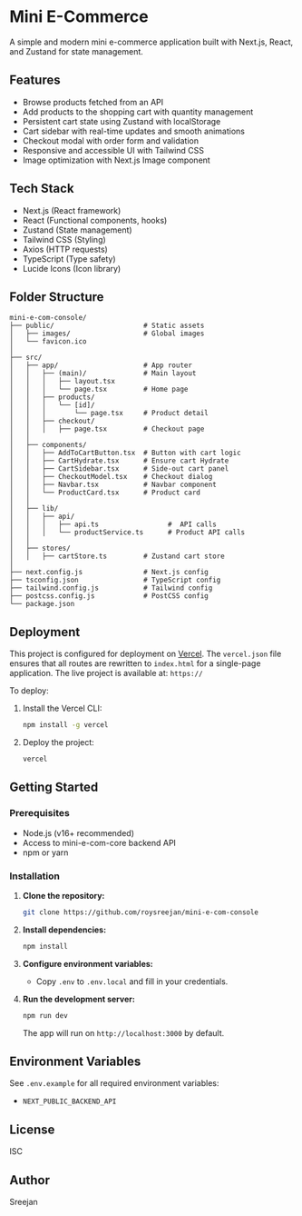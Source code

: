 # Mini E-Commerce

A simple and modern mini e-commerce application built with Next.js, React, and Zustand for state management.

## Features

- Browse products fetched from an API
- Add products to the shopping cart with quantity management
- Persistent cart state using Zustand with localStorage
- Cart sidebar with real-time updates and smooth animations
- Checkout modal with order form and validation
- Responsive and accessible UI with Tailwind CSS
- Image optimization with Next.js Image component

## Tech Stack

- Next.js (React framework)
- React (Functional components, hooks)
- Zustand (State management)
- Tailwind CSS (Styling)
- Axios (HTTP requests)
- TypeScript (Type safety)
- Lucide Icons (Icon library)

## Folder Structure

```
mini-e-com-console/
├── public/                      # Static assets
│   ├── images/                  # Global images
│   └── favicon.ico
│
├── src/
│   ├── app/                     # App router
│   │   ├── (main)/              # Main layout
│   │   │   ├── layout.tsx
│   │   │   └── page.tsx         # Home page
│   │   ├── products/
│   │   │   └── [id]/
│   │   │       └── page.tsx     # Product detail
│   │   ├── checkout/
│   │   │   ├── page.tsx         # Checkout page
│   │
│   ├── components/
│   │   ├── AddToCartButton.tsx  # Button with cart logic           
│   │   ├── CartHydrate.tsx      # Ensure cart Hydrate
│   │   ├── CartSidebar.tsx      # Side-out cart panel
│   │   ├── CheckoutModel.tsx    # Checkout dialog
│   │   ├── Navbar.tsx           # Navbar component
│   │   └── ProductCard.tsx      # Product card
│   │
│   ├── lib/
│   │   ├── api/
│   │   │   ├── api.ts                 #  API calls
│   │   │   └── productService.ts      # Product API calls
│   │
│   ├── stores/
│   │   ├── cartStore.ts         # Zustand cart store
│
├── next.config.js               # Next.js config
├── tsconfig.json                # TypeScript config
├── tailwind.config.js           # Tailwind config
├── postcss.config.js            # PostCSS config
└── package.json
```

## Deployment

This project is configured for deployment on [Vercel](https://vercel.com). The `vercel.json` file ensures that all routes are rewritten to `index.html` for a single-page application.
The live project is available at: `https://`

To deploy:

1. Install the Vercel CLI:
   ```bash
   npm install -g vercel
   ```

2. Deploy the project:
   ```bash
   vercel
   ```

## Getting Started

### Prerequisites

- Node.js (v16+ recommended)
- Access to mini-e-com-core backend API
- npm or yarn

### Installation

1. **Clone the repository:**
   ```sh
   git clone https://github.com/roysreejan/mini-e-com-console
   ```

2. **Install dependencies:**
   ```sh
   npm install
   ```

3. **Configure environment variables:**
   - Copy `.env` to `.env.local` and fill in your credentials.

4. **Run the development server:**
   ```sh
   npm run dev
   ```

   The app will run on `http://localhost:3000` by default.

## Environment Variables

See `.env.example` for all required environment variables:

- `NEXT_PUBLIC_BACKEND_API`

## License

ISC

## Author

Sreejan